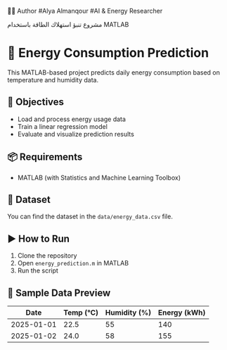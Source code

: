 👩‍💻 Author
#Alya Almanqour
#AI & Energy Researcher


مشروع تنبؤ استهلاك الطاقة باستخدام MATLAB
# 🔋 Energy Consumption Prediction

This MATLAB-based project predicts daily energy consumption based on temperature and humidity data.

## 🎯 Objectives

- Load and process energy usage data
- Train a linear regression model
- Evaluate and visualize prediction results

## 📦 Requirements

- MATLAB (with Statistics and Machine Learning Toolbox)

## 📁 Dataset

You can find the dataset in the `data/energy_data.csv` file.

## ▶️ How to Run

1. Clone the repository
2. Open `energy_prediction.m` in MATLAB
3. Run the script

## 🧪 Sample Data Preview

| Date       | Temp (°C) | Humidity (%) | Energy (kWh) |
|------------|------------|----------------|----------------|
| 2025-01-01 | 22.5       | 55             | 140            |
| 2025-01-02 | 24.0       | 58             | 155            |
